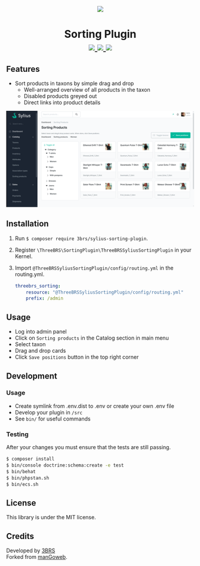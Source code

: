 <p align="center">
    <a href="https://www.3brs.com" target="_blank">
        <img src="https://3brs1.fra1.cdn.digitaloceanspaces.com/3brs/logo/3BRS-logo-sylius-200.png"/>
    </a>
</p>
<h1 align="center">
Sorting Plugin
<br />
    <a href="https://packagist.org/packages/3brs/sylius-sorting-plugin" title="License" target="_blank">
        <img src="https://img.shields.io/packagist/l/3brs/sylius-sorting-plugin" />
    </a>
    <a href="https://packagist.org/packages/3brs/sylius-sorting-plugin" title="Version" target="_blank">
        <img src="https://img.shields.io/packagist/v/3brs/sylius-sorting-plugin" />
    </a>
    <a href="https://circleci.com/gh/3BRS/sylius-sorting-plugin" title="Build status" target="_blank">
        <img src="https://circleci.com/gh/3BRS/sylius-sorting-plugin.svg?style=shield" />
    </a>
</h1>

## Features

-   Sort products in taxons by simple drag and drop
    -   Well-arranged overview of all products in the taxon
    -   Disabled products greyed out
    -   Direct links into product details

<p align="center">
	<img src="https://github.com/3BRS/sylius-sorting-plugin/blob/sylius_2_upgrade_AK/doc/sorting.png?raw=true"/>
</p>

## Installation

1. Run `$ composer require 3brs/sylius-sorting-plugin`.
2. Register `\ThreeBRS\SortingPlugin\ThreeBRSSyliusSortingPlugin` in your Kernel.
3. Import `@ThreeBRSSyliusSortingPlugin/config/routing.yml` in the routing.yml.

    ```yaml
    threebrs_sorting:
        resource: "@ThreeBRSSyliusSortingPlugin/config/routing.yml"
        prefix: /admin
    ```

## Usage

-   Log into admin panel
-   Click on `Sorting products` in the Catalog section in main menu
-   Select taxon
-   Drag and drop cards
-   Click `Save positions` button in the top right corner

## Development

### Usage

-   Create symlink from .env.dist to .env or create your own .env file
-   Develop your plugin in `/src`
-   See `bin/` for useful commands

### Testing

After your changes you must ensure that the tests are still passing.

```bash
$ composer install
$ bin/console doctrine:schema:create -e test
$ bin/behat
$ bin/phpstan.sh
$ bin/ecs.sh
```

## License

This library is under the MIT license.

## Credits

Developed by [3BRS](https://3brs.com)<br>
Forked from [manGoweb](https://github.com/mangoweb-sylius/SyliusSortingPlugin).
